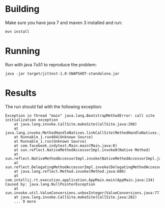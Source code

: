 Building
========

Make sure you have java 7 and maven 3 installed and run:

    mvn install

Running
=======

Run with java 7u51 to reproduce the problem:

    java -jar target/jittest-1.0-SNAPSHOT-standalone.jar


Results
=======

The run should fail with the following exception:

```
Exception in thread "main" java.lang.BootstrapMethodError: call site initialization exception
	at java.lang.invoke.CallSite.makeSite(CallSite.java:298)
	at java.lang.invoke.MethodHandleNatives.linkCallSite(MethodHandleNatives.java:295)
	at Runnable_1.run404(Unknown Source)
	at Runnable_1.run(Unknown Source)
	at com.facebook.indytest.Main.main(Main.java:8)
	at sun.reflect.NativeMethodAccessorImpl.invoke0(Native Method)
	at sun.reflect.NativeMethodAccessorImpl.invoke(NativeMethodAccessorImpl.java:57)
	at sun.reflect.DelegatingMethodAccessorImpl.invoke(DelegatingMethodAccessorImpl.java:43)
	at java.lang.reflect.Method.invoke(Method.java:606)
	at com.intellij.rt.execution.application.AppMain.main(AppMain.java:134)
Caused by: java.lang.NullPointerException
	at sun.invoke.util.ValueConversions.unboxInteger(ValueConversions.java:77)
	at java.lang.invoke.CallSite.makeSite(CallSite.java:282)
	... 9 more
```
